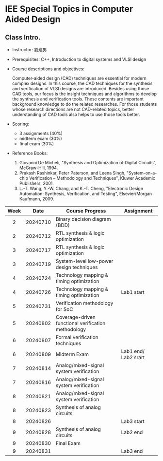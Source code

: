 # IEE Special Topics in Computer Aided Design
## Class Intro.
* Instructor: 劉建男
* Prerequisites: C++, Introduction to digital systems and VLSI design
* Course descriptions and objectives:

    Computer-aided design (CAD) techniques are essential for modern complex designs. In this course, the CAD techniques for the synthesis and verification of VLSI designs are introduced. Besides using those CAD tools, our focus is the insight techniques and algorithms to develop the synthesis and verification tools. These contents are important background knowledge to do the related researches. For those students whose research directions are not CAD-related topics, better understanding of CAD tools also helps to use those tools better.

* Scoring: 
    * 3 assignments (40%)
    * midterm exam (30%)
    * final exam (30%)

* Reference Books:
    1. Giovanni De Micheli, "Synthesis and Optimization of Digital Circuits", McGraw-Hill, 1994.
    2. Prakash Rashinkar, Peter Paterson, and Leena Singh, "System-on-a-chip Verification – Methodology and Techniques", Kluwer Academic Publishers, 2001.
    3. L.-T. Wang, Y.-W. Chang, and K.-T. Cheng, "Electronic Design Automation: Synthesis, Verification, and Testing", Elsevier/Morgan Kaufmann, 2009.

| Week   | Date     | Course Progress                                    | Assignment |
| :---:  | ----     | -------------------------------------------------- | ---------- |
|  2     | 20240710 |Binary decision diagram (BDD)
|  2     | 20240712 |RTL synthesis & logic optimization
|  3     | 20240717 |RTL synthesis & logic optimization
|  3     | 20240719 |System-level low-power design techniques
|  4     | 20240724 |Technology mapping & timing optimization
|  4     | 20240726 |Technology mapping & timing optimization            | Lab1 start
|  5     | 20240731 |Verification methodology for SoC
|  5     | 20240802 |Coverage-driven functional verification methodology
|  6     | 20240807 |Formal verification techniques
|  6     | 20240809 |Midterm Exam                                        | Lab1 end/ Lab2 srart
|  7     | 20240814 |Analog/mixed-signal system verification
|  7     | 20240816 |Analog/mixed-signal system verification
|  8     | 20240821 |Analog/mixed-signal system verification
|  8     | 20240823 |Synthesis of analog circuits
|  8     | 20240826 |                                                    | Lab3 start
|  9     | 20240828 |Synthesis of analog circuits                        | Lab2 end
|  9     | 20240830 |Final Exam
|  9     | 20240831 |                                                    | Lab3 end